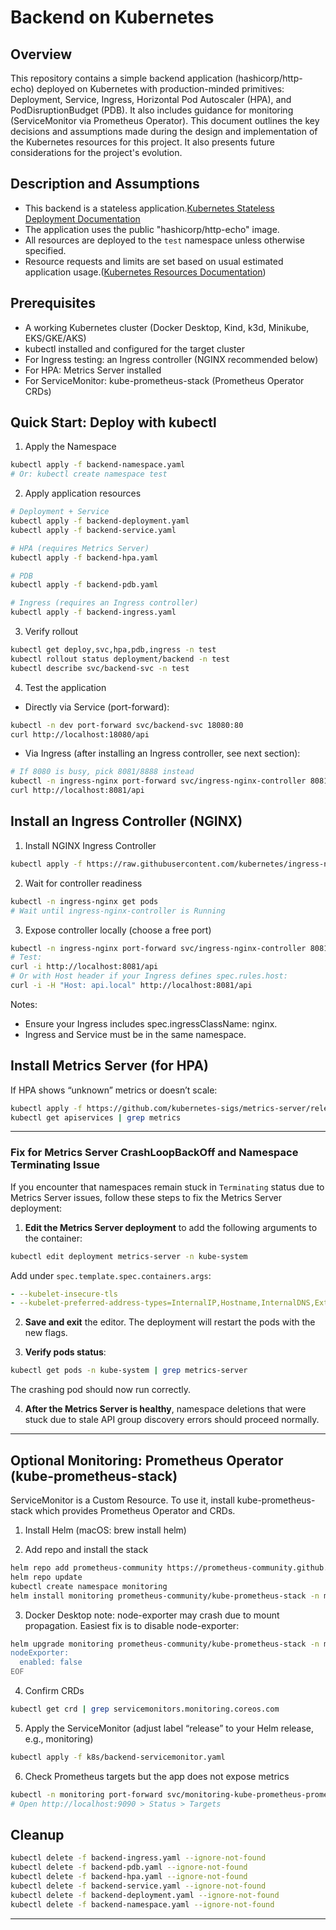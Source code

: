 # Backend on Kubernetes

## Overview

This repository contains a simple backend application (hashicorp/http-echo) deployed on Kubernetes with production-minded primitives: Deployment, Service, Ingress, Horizontal Pod Autoscaler (HPA), and PodDisruptionBudget (PDB). It also includes guidance for monitoring (ServiceMonitor via Prometheus Operator).
This document outlines the key decisions and assumptions made during the design and implementation of the Kubernetes resources for this project. It also presents future considerations for the project's evolution.

## Description and Assumptions

- This backend is a stateless application.[Kubernetes Stateless Deployment Documentation](https://kubernetes.io/docs/tasks/run-application/run-stateless-application-deployment/)
- The application uses the public "hashicorp/http-echo" image.
- All resources are deployed to the `test` namespace unless otherwise specified.
- Resource requests and limits are set based on usual estimated application usage.([Kubernetes Resources Documentation](https://kubernetes.io/docs/concepts/configuration/manage-resources-containers/))

## Prerequisites

- A working Kubernetes cluster (Docker Desktop, Kind, k3d, Minikube, EKS/GKE/AKS)
- kubectl installed and configured for the target cluster
- For Ingress testing: an Ingress controller (NGINX recommended below)
- For HPA: Metrics Server installed
- For ServiceMonitor: kube-prometheus-stack (Prometheus Operator CRDs)

## Quick Start: Deploy with kubectl

1. Apply the Namespace
```bash
kubectl apply -f backend-namespace.yaml
# Or: kubectl create namespace test
```

2. Apply application resources
```bash
# Deployment + Service
kubectl apply -f backend-deployment.yaml
kubectl apply -f backend-service.yaml

# HPA (requires Metrics Server)
kubectl apply -f backend-hpa.yaml

# PDB
kubectl apply -f backend-pdb.yaml

# Ingress (requires an Ingress controller)
kubectl apply -f backend-ingress.yaml
```

3. Verify rollout
```bash
kubectl get deploy,svc,hpa,pdb,ingress -n test
kubectl rollout status deployment/backend -n test
kubectl describe svc/backend-svc -n test
```

4. Test the application

- Directly via Service (port-forward):
```bash
kubectl -n dev port-forward svc/backend-svc 18080:80
curl http://localhost:18080/api
```

- Via Ingress (after installing an Ingress controller, see next section):
```bash
# If 8080 is busy, pick 8081/8888 instead
kubectl -n ingress-nginx port-forward svc/ingress-nginx-controller 8081:80
curl http://localhost:8081/api

```

## Install an Ingress Controller (NGINX)

1. Install NGINX Ingress Controller
```bash
kubectl apply -f https://raw.githubusercontent.com/kubernetes/ingress-nginx/main/deploy/static/provider/cloud/deploy.yaml
```

2. Wait for controller readiness
```bash
kubectl -n ingress-nginx get pods
# Wait until ingress-nginx-controller is Running
```

3. Expose controller locally (choose a free port)
```bash
kubectl -n ingress-nginx port-forward svc/ingress-nginx-controller 8081:80
# Test:
curl -i http://localhost:8081/api
# Or with Host header if your Ingress defines spec.rules.host:
curl -i -H "Host: api.local" http://localhost:8081/api
```

Notes:
- Ensure your Ingress includes spec.ingressClassName: nginx.
- Ingress and Service must be in the same namespace.

## Install Metrics Server (for HPA)

If HPA shows “unknown” metrics or doesn’t scale:
```bash
kubectl apply -f https://github.com/kubernetes-sigs/metrics-server/releases/latest/download/components.yaml
kubectl get apiservices | grep metrics
```
***

### Fix for Metrics Server CrashLoopBackOff and Namespace Terminating Issue

If you encounter that namespaces remain stuck in `Terminating` status due to Metrics Server issues, follow these steps to fix the Metrics Server deployment:

1. **Edit the Metrics Server deployment** to add the following arguments to the container:

```bash
kubectl edit deployment metrics-server -n kube-system
```

Add under `spec.template.spec.containers.args`:

```yaml
- --kubelet-insecure-tls
- --kubelet-preferred-address-types=InternalIP,Hostname,InternalDNS,ExternalDNS,ExternalIP
```

2. **Save and exit** the editor. The deployment will restart the pods with the new flags.

3. **Verify pods status**:

```bash
kubectl get pods -n kube-system | grep metrics-server
```

The crashing pod should now run correctly.

4. **After the Metrics Server is healthy**, namespace deletions that were stuck due to stale API group discovery errors should proceed normally.

***

## Optional Monitoring: Prometheus Operator (kube-prometheus-stack)

ServiceMonitor is a Custom Resource. To use it, install kube-prometheus-stack which provides Prometheus Operator and CRDs.

1. Install Helm (macOS: brew install helm)

2. Add repo and install the stack
```bash
helm repo add prometheus-community https://prometheus-community.github.io/helm-charts
helm repo update
kubectl create namespace monitoring
helm install monitoring prometheus-community/kube-prometheus-stack -n monitoring
```

3. Docker Desktop note: node-exporter may crash due to mount propagation. Easiest fix is to disable node-exporter:
```bash
helm upgrade monitoring prometheus-community/kube-prometheus-stack -n monitoring -f - <<EOF
nodeExporter:
  enabled: false
EOF
```

4. Confirm CRDs
```bash
kubectl get crd | grep servicemonitors.monitoring.coreos.com
```

5. Apply the ServiceMonitor (adjust label “release” to your Helm release, e.g., monitoring)
```bash
kubectl apply -f k8s/backend-servicemonitor.yaml
```

6. Check Prometheus targets but the app does not expose metrics
```bash
kubectl -n monitoring port-forward svc/monitoring-kube-prometheus-prometheus 9090:9090
# Open http://localhost:9090 > Status > Targets
```

## Cleanup

```bash
kubectl delete -f backend-ingress.yaml --ignore-not-found
kubectl delete -f backend-pdb.yaml --ignore-not-found
kubectl delete -f backend-hpa.yaml --ignore-not-found
kubectl delete -f backend-service.yaml --ignore-not-found
kubectl delete -f backend-deployment.yaml --ignore-not-found
kubectl delete -f backend-namespace.yaml --ignore-not-found
```

---